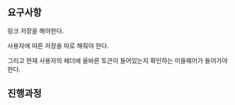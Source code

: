 ## 요구사항

링크 저장을 해야한다. 

사용자에 따른 저장을 따로 해줘야 한다.

그리고 현재 사용자의 헤더에 올바른 토큰이 들어있는지 확인하는 미들웨어가 들어가야 한다.

## 진행과정




